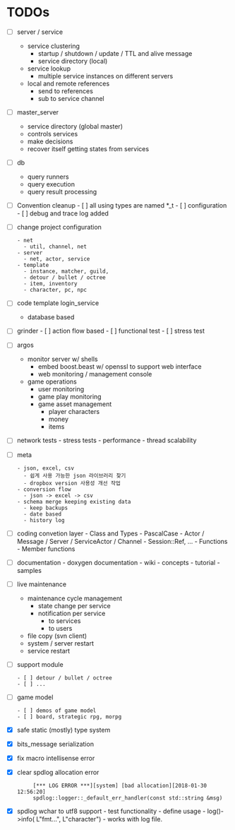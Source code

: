 # TODOs

- [ ] server / service 

  - service clustering
    - startup / shutdown / update / TTL and alive message
    - service directory (local)
  - service lookup
    - multiple service instances on different servers 
  - local and remote references
    - send to references
    - sub to service channel
- [ ] master_server
  - service directory (global master)
  - controls services 
  - make decisions
  - recover itself getting states from services
- [ ] db
  - query runners
  - query execution 
  - query result processing
- [ ] Convention cleanup 
      - [ ] all using types are named *_t 
      - [ ] configuration
      - [ ] debug and trace log added
- [ ] change project configuration 

      - net
        - util, channel, net
      - server
        - net, actor, service
      - template  
        - instance, matcher, guild, 
        - detour / bullet / octree
        - item, inventory
        - character, pc, npc
- [ ] code template login_service 
  - database based
- [ ] grinder 
      - [ ] action flow based
      - [ ] functional test
      - [ ] stress test
- [ ] argos
  - monitor server w/ shells 
    - embed boost.beast w/ openssl to support web interface 
    - web monitoring / management console
  - game operations 
    - user monitoring 
    - game play monitoring 
    - game asset management 
      - player characters
      - money 
      - items
- [ ] network tests
      - stress tests
      - performance 
      - thread scalability
- [ ] meta

      - json, excel, csv
        - 쉽게 사용 가능한 json 라이브러리 찾기
        - dropbox version 사용성 개선 작업
      - conversion flow
        - json -> excel -> csv
      - schema merge keeping existing data
        - keep backups
        - date based
        - history log
- [ ] coding convetion layer
      - Class and Types 
        - PascalCase 
        - Actor / Message / Server / ServiceActor / Channel
        - Session::Ref, ... 
        - Functions
        - Member functions
- [ ] documentation
      - doxygen documentation
      - wiki
        - concepts
          - tutorial
        - samples
- [ ] live maintenance
  - maintenance cycle management
    - state change per service
    - notification per service
      - to services
      - to users
  - file copy (svn client)
  - system / server restart
  - service restart 

- [ ] support module 

      - [ ] detour / bullet / octree
      - [ ] ... 

- [ ] game model 

      - [ ] demos of game model
      - [ ] board, strategic rpg, morpg

- [x] safe static (mostly) type system

- [x] bits_message serialization

- [x] fix macro intellisense error

- [x] clear spdlog allocation error

   ```
    	[*** LOG ERROR ***][system] [bad allocation][2018-01-30 12:56:20]
    	spdlog::logger::_default_err_handler(const std::string &msg)
   ```


- [x] spdlog wchar to utf8 support 
      - test functionality 
      - define usage 
        - log()->info( L"fmt...", L"character")
        - works with log file.




